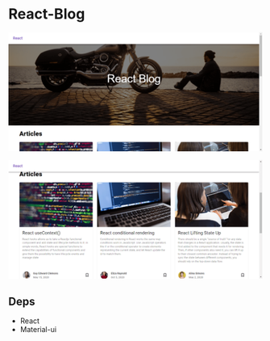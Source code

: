 # React-Blog
![React Blog](.github/images/react_blog.png)

![React Blog](.github/images/react_blog2.png)

## Deps
- React
- Material-ui
